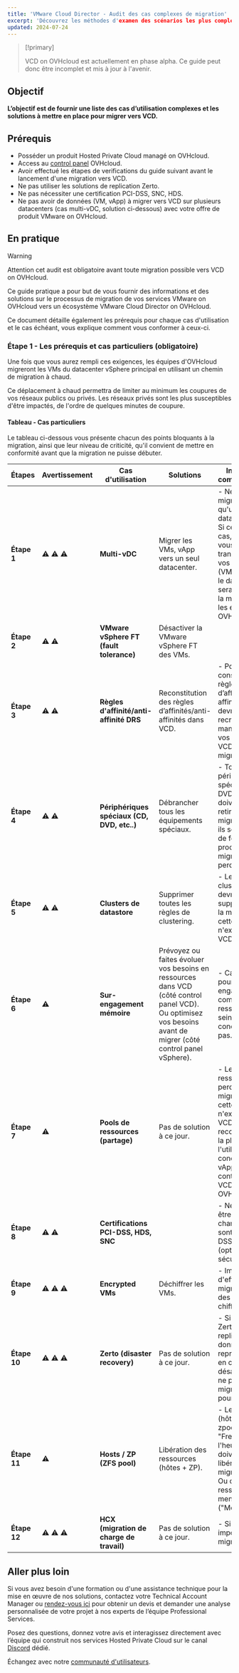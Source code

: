 ```yaml
---
title: 'VMware Cloud Director - Audit des cas complexes de migration'
excerpt: 'Découvrez les méthodes d'examen des scénarios les plus complexes au sein de vos services VMware on OVHcloud dans le but de vous préparer à migrer vers VCD'
updated: 2024-07-24
---
```


<style>
details>summary {
    color:rgb(33, 153, 232) !important;
    cursor: pointer;
}
details>summary::before {
    content:'\25B6';
    padding-right:1ch;
}
details[open]>summary::before {
    content:'\25BC';
}
</style>

> [!primary]
>
> VCD on OVHcloud est actuellement en phase alpha. Ce guide peut donc être incomplet et mis à jour à l'avenir.
>

## Objectif

**L’objectif est de fournir une liste des cas d’utilisation complexes et les solutions à mettre en place pour migrer vers VCD.**

## Prérequis

- Posséder un produit Hosted Private Cloud managé on OVHcloud.
- Access au [control panel](/links/manager) OVHcloud.
- Avoir effectué les étapes de verifications du guide suivant avant le lancement d'une migration vers VCD.
- Ne pas utiliser les solutions de replication Zerto.
- Ne pas nécessiter une certification PCI-DSS, SNC, HDS.
- Ne pas avoir de données (VM, vApp) à migrer vers VCD sur plusieurs datacenters (cas multi-vDC, solution ci-dessous) avec votre offre de produit VMware on OVHcloud.

## En pratique

> [!warning]
>
> Attention cet audit est obligatoire avant toute migration possible vers VCD on OVHcloud.
>

Ce guide pratique a pour but de vous fournir des informations et des solutions sur le processus de migration de vos services VMware on OVHcloud vers un écosystème VMware Cloud Director on OVHcloud.

Ce document détaille également les prérequis pour chaque cas d'utilisation et le cas échéant, vous explique comment vous conformer à ceux-ci.

### Étape 1 - Les prérequis et cas particuliers (obligatoire)

Une fois que vous aurez rempli ces exigences, les équipes d'OVHcloud migreront les VMs du datacenter vSphere principal en utilisant un chemin de migration à chaud.

Ce déplacement à chaud permettra de limiter au minimum les coupures de vos réseaux publics ou privés. Les réseaux privés sont les plus susceptibles d'être impactés, de l'ordre de quelques minutes de coupure.

#### Tableau - Cas particuliers

Le tableau ci-dessous vous présente chacun des points bloquants à la migration, ainsi que leur niveau de criticité, qu'il convient de mettre en conformité avant que la migration ne puisse débuter.

| **Étapes**   | **Avertissement** | **Cas d'utilisation**                      | **Solutions**                                                                                                                                                        | **Informations complémentaires**                                                                                                                                                                                                        | **Aide et références**                                                                                                                                                                                 |
|--------------|-------------------|--------------------------------------------|----------------------------------------------------------------------------------------------------------------------------------------------------------------------|-----------------------------------------------------------------------------------------------------------------------------------------------------------------------------------------------------------------------------------------|--------------------------------------------------------------------------------------------------------------------------------------------------------------------------------------------------------|
| **Étape 1**  | ⚠️ ⚠️ ⚠️          | **Multi-vDC**                              | Migrer les VMs, vApp vers un seul datacenter.                                                                                                                        | - Ne peut être migré que s'il n'a qu'un seul datacenter. <br/> Si ce n’est pas le cas, assurez-vous avant, de transférer toutes vos données (VMs, vApp) dans le datacenter qui sera utilisé pour la migration par les équipes OVHcloud. | [Migration d'une infrastructure vers un nouveau vDC](/pages/hosted_private_cloud/hosted_private_cloud_powered_by_vmware/service-migration-vdc)                                                         |
| **Étape 2**  | ⚠️ ⚠️             | **VMware vSphere FT (fault tolerance)**    | Désactiver la VMware vSphere FT des VMs.                                                                                                                             |                                                                                                                                                                                                                                         | [VMware Fault Tolerance](/pages/bare_metal_cloud/managed_bare_metal/vmware_fault_tolerance)                                                                                                            |
| **Étape 3**  | ⚠️ ⚠️             | **Règles d'affinité/anti-affinité DRS**    | Reconstitution des règles d’affinités/anti-affinités dans VCD.                                                                                                       | - Pour être conservé, les règles d’affinité/anti-affinité DRS devront être recrées manuellement par vos soins dans VCD après migration.                                                                                                 | [VMware DRS distributed resource scheduler](/pages/bare_metal_cloud/managed_bare_metal/vmware_drs_distributed_resource_scheduler)                                                                      |
| **Étape 4**  | ⚠️ ⚠️             | **Périphériques spéciaux (CD, DVD, etc..)** | Débrancher tous les équipements spéciaux.                                                                                                                            | - Tous les périphériques spéciaux (CD, DVD, etc.) doivent être retirés avant la migration, sinon ils seront retirés de force par le processus de migration et perdus.                                                                   |                                                                                                                                                                                                        |
| **Étape 5**  | ⚠️ ⚠️             | **Clusters de datastore**                  | Supprimer toutes les règles de clustering.                                                                                                                           | - Les règles de clustering devront être supprimés avant la migration car cette notion n'existe pas côté VCD.                                                                                                                            |                                                                                                                                                                                                        |
| **Étape 6**  | ⚠️                | **Sur-engagement mémoire**                 | Prévoyez ou faites évoluer vos besoins en ressources dans VCD (côté control panel VCD). <br/> Ou optimisez vos besoins avant de migrer (côté control panel vSphere). | - Car vous ne pourrez pas sur-engager (over commit) de ressources au sein de VCD, ce concept n'existe pas.                                                                                                                              | [Modification des ressources de la machine virtuelle](/pages/hosted_private_cloud/hosted_private_cloud_powered_by_vmware/modify_hardware_configuration_of_vm)                                          |
| **Étape 7**  | ⚠️                | **Pools de ressources (partage)**          | Pas de solution à ce jour.                                                                                                                                           | - Les pools de ressources seront perdus après la migration car cette notion n'existe plus côté VCD. Nous recommandons à la place l'utilisation des concepts de vApp au sein du control panel VCD on OVHcloud.                           | [Utilisation de vApps dans le portail client VCD on OVHcloud](https://docs.vmware.com/en/VMware-Cloud-Director/10.6/VMware-Cloud-Director-Tenant-Guide/GUID-AC48FB5E-4ADC-4835-AACE-B949B297A147.html) |
| **Étape 8**  | ⚠️ ⚠️             | **Certifications PCI-DSS, HDS, SNC**       |                                                                                                                                                                      | - Ne peut pas être migré si vos charges de travail sont certifié PCI-DSS, HDS, SNC (options de sécurité).                                                                                                                               |                                                                                                                                                                                                        |
| **Étape 9**  | ⚠️ ⚠️ ⚠️          | **Encrypted VMs**                          | Déchiffrer les VMs.                                                                                                                                                  | - Impossible d'effectuer la migration avec des VMs, vApp chiffrées.                                                                                                                                                                     |                                                                                                                                                                                                        |
| **Étape 10** | ⚠️ ⚠️ ⚠️          | **Zerto (disaster recovery)**              | Pas de solution à ce jour.                                                                                                                                           | - Si vous utilisez Zerto (solution de replication de données pour la reprise d'activé en cas de désastre), vous ne pouvez pas migrer vers VCD pour le moment.                                                                           | [Mise en place de Zerto Virtual Replication entre deux centres de données OVHcloud](/pages/hosted_private_cloud/hosted_private_cloud_powered_by_vmware/zerto_virtual_replication_as_a_service)         |
| **Étape 11** | ⚠️                | **Hosts / ZP (ZFS pool)**                  | Libération des ressources (hôtes + ZP).                                                                                                                              | - Les ressources (hôtes + ZP zpool) gratuites "Freespare" et à l'heure "Hourly" doivent être libérées avant la migration. <br/> Ou convertit en ressources mensuelles ("Monthly").                                                      | [Informations de facturation du Hosted Private Cloud](/pages/account_and_service_management/manage_billing_payment_and_services/facturation_private_cloud)                                             |
| **Étape 12** | ⚠️ ⚠️ ⚠️          | **HCX (migration de charge de travail)**   | Pas de solution à ce jour.                                                                                                                                           | - Si tel est le cas, impossible de migrer vers VCD.                                                                                                                                                                                     |                                                                                                                                                                                                        |

## Aller plus loin

Si vous avez besoin d'une formation ou d'une assistance technique pour la mise en œuvre de nos solutions, contactez votre Technical Account Manager ou [rendez-vous ici](/links/professional-services) pour obtenir un devis et demander une analyse personnalisée de votre projet à nos experts de l’équipe Professional Services.

Posez des questions, donnez votre avis et interagissez directement avec l’équipe qui construit nos services Hosted Private Cloud sur le canal [Discord](https://discord.gg/ovhcloud) dédié.

Échangez avec notre [communauté d'utilisateurs](/links/community).

